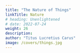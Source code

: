 ```yaml
---
title: "The Nature of Things"
linkTitle: Nature
# heading: Unenlightened
# date: 2022-07-24
weight: 26
description: 
author: "Titus Lucretius Carus"
image: /covers/things.jpg
---
```

